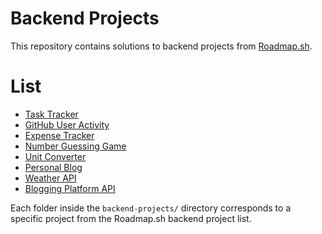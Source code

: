 
# Backend Projects

This repository contains solutions to backend projects from [Roadmap.sh](https://roadmap.sh/backend/projects).

# List
- [Task Tracker](https://roadmap.sh/projects/task-tracker)
- [GitHub User Activity](https://roadmap.sh/projects/github-user-activity)
- [Expense Tracker](https://roadmap.sh/projects/expense-tracker)
- [Number Guessing Game](https://roadmap.sh/projects/number-guessing-game)
- [Unit Converter](https://roadmap.sh/projects/unit-converter)
- [Personal Blog](https://roadmap.sh/projects/personal-blog)
- [Weather API](https://roadmap.sh/projects/weather-api-wrapper-service)
- [Blogging Platform API](https://roadmap.sh/projects/blogging-platform-api)

Each folder inside the `backend-projects/` directory corresponds to a specific project from the Roadmap.sh backend project list.
